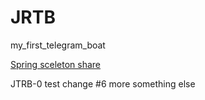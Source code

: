 # JRTB
my_first_telegram_boat


[Spring sceleton share](https://start.spring.io/#!type=maven-project&language=java&platformVersion=2.6.6&packaging=jar&jvmVersion=11&groupId=com.github.nikita160&artifactId=telegrambot&name=Javarush%20TelegramBot&description=My%20first%20telegram%20Bot&packageName=com.github.nikita160.jrtb)

JTRB-0 test change #6 more
something else